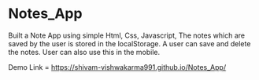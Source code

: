 # Notes_App

Built a Note App using simple Html, Css, Javascript, The notes which are saved by the user is stored in the localStorage.
A user can save and delete the notes. 
User can also use this in the mobile.

Demo Link = https://shivam-vishwakarma991.github.io/Notes_App/

